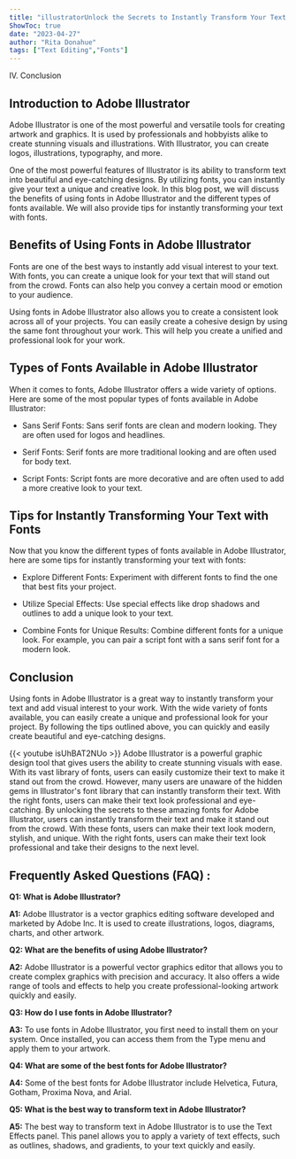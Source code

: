 ```yaml
---
title: "illustratorUnlock the Secrets to Instantly Transform Your Text with These Amazing Fonts for Adobe Illustrator!"
ShowToc: true 
date: "2023-04-27"
author: "Rita Donahue" 
tags: ["Text Editing","Fonts"]
---
```

IV. Conclusion

## Introduction to Adobe Illustrator
Adobe Illustrator is one of the most powerful and versatile tools for creating artwork and graphics. It is used by professionals and hobbyists alike to create stunning visuals and illustrations. With Illustrator, you can create logos, illustrations, typography, and more.

One of the most powerful features of Illustrator is its ability to transform text into beautiful and eye-catching designs. By utilizing fonts, you can instantly give your text a unique and creative look. In this blog post, we will discuss the benefits of using fonts in Adobe Illustrator and the different types of fonts available. We will also provide tips for instantly transforming your text with fonts.

## Benefits of Using Fonts in Adobe Illustrator
Fonts are one of the best ways to instantly add visual interest to your text. With fonts, you can create a unique look for your text that will stand out from the crowd. Fonts can also help you convey a certain mood or emotion to your audience.

Using fonts in Adobe Illustrator also allows you to create a consistent look across all of your projects. You can easily create a cohesive design by using the same font throughout your work. This will help you create a unified and professional look for your work.

## Types of Fonts Available in Adobe Illustrator
When it comes to fonts, Adobe Illustrator offers a wide variety of options. Here are some of the most popular types of fonts available in Adobe Illustrator:

- Sans Serif Fonts: Sans serif fonts are clean and modern looking. They are often used for logos and headlines.

- Serif Fonts: Serif fonts are more traditional looking and are often used for body text.

- Script Fonts: Script fonts are more decorative and are often used to add a more creative look to your text.

## Tips for Instantly Transforming Your Text with Fonts
Now that you know the different types of fonts available in Adobe Illustrator, here are some tips for instantly transforming your text with fonts:

- Explore Different Fonts: Experiment with different fonts to find the one that best fits your project.

- Utilize Special Effects: Use special effects like drop shadows and outlines to add a unique look to your text.

- Combine Fonts for Unique Results: Combine different fonts for a unique look. For example, you can pair a script font with a sans serif font for a modern look.

## Conclusion
Using fonts in Adobe Illustrator is a great way to instantly transform your text and add visual interest to your work. With the wide variety of fonts available, you can easily create a unique and professional look for your project. By following the tips outlined above, you can quickly and easily create beautiful and eye-catching designs.

{{< youtube isUhBAT2NUo >}} 
Adobe Illustrator is a powerful graphic design tool that gives users the ability to create stunning visuals with ease. With its vast library of fonts, users can easily customize their text to make it stand out from the crowd. However, many users are unaware of the hidden gems in Illustrator's font library that can instantly transform their text. With the right fonts, users can make their text look professional and eye-catching. By unlocking the secrets to these amazing fonts for Adobe Illustrator, users can instantly transform their text and make it stand out from the crowd. With these fonts, users can make their text look modern, stylish, and unique. With the right fonts, users can make their text look professional and take their designs to the next level.

## Frequently Asked Questions (FAQ) :
**Q1: What is Adobe Illustrator?**

**A1:** Adobe Illustrator is a vector graphics editing software developed and marketed by Adobe Inc. It is used to create illustrations, logos, diagrams, charts, and other artwork.

**Q2: What are the benefits of using Adobe Illustrator?**

**A2:** Adobe Illustrator is a powerful vector graphics editor that allows you to create complex graphics with precision and accuracy. It also offers a wide range of tools and effects to help you create professional-looking artwork quickly and easily.

**Q3: How do I use fonts in Adobe Illustrator?**

**A3:** To use fonts in Adobe Illustrator, you first need to install them on your system. Once installed, you can access them from the Type menu and apply them to your artwork.

**Q4: What are some of the best fonts for Adobe Illustrator?**

**A4:** Some of the best fonts for Adobe Illustrator include Helvetica, Futura, Gotham, Proxima Nova, and Arial. 

**Q5: What is the best way to transform text in Adobe Illustrator?**

**A5:** The best way to transform text in Adobe Illustrator is to use the Text Effects panel. This panel allows you to apply a variety of text effects, such as outlines, shadows, and gradients, to your text quickly and easily.





